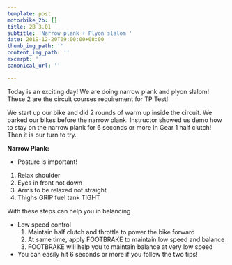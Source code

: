 ```yaml
---
template: post
motorbike_2b: []
title: 2B 3.01
subtitle: 'Narrow plank + Plyon slalom '
date: 2019-12-20T09:00:00+08:00
thumb_img_path: ''
content_img_path: ''
excerpt: ''
canonical_url: ''

---
```

Today is an exciting day! We are doing narrow plank and plyon slalom! These 2 are the circuit courses requirement for TP Test!

We start up our bike and did 2 rounds of warm up inside the circuit. We parked our bikes before the narrow plank. Instructor showed us demo how to stay on the narrow plank for 6 seconds or more in Gear 1 half clutch! Then it is our turn to try.

**Narrow Plank:**

* Posture is important! 

1. Relax shoulder 
2. Eyes in front not down
3. Arms to be relaxed not straight
4. Thighs GRIP fuel tank TIGHT

With these steps can help you in balancing

* Low speed control
  1. Maintain half clutch and throttle to power the bike forward 
  2. At same time, apply FOOTBRAKE to maintain low speed and balance
  3. FOOTBRAKE will help you to maintain balance at very low speed  
* You can easily hit 6 seconds or more if you follow the two tips!